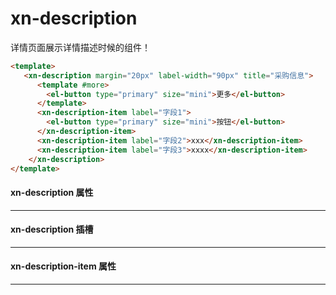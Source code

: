 # xn-description
详情页面展示详情描述时候的组件！

``` html javascript
<template>
   <xn-description margin="20px" label-width="90px" title="采购信息">
      <template #more>
        <el-button type="primary" size="mini">更多</el-button>
      </template>
      <xn-description-item label="字段1">
        <el-button type="primary" size="mini">按钮</el-button>
      </xn-description-item>
      <xn-description-item label="字段2">xxx</xn-description-item>
      <xn-description-item label="字段3">xxxx</xn-description-item>
    </xn-description>
</template>
```



#### xn-description 属性
---
<api :list="list"></api>

#### xn-description 插槽
---
<api :list="list1"></api>

#### xn-description-item 属性
---
<api :list="list2"></api>

<script>
   export default {
        data(){
            return {
                list:[
                    {query:'title',desc:'标题',type:'string',options:'-',default:'-'},
                    {query:'column',desc:'显示几列',type:'number',options:'-',default:'3'},
                    {query:'label-width',desc:'标签文本宽度',type:'string',options:'-',default:'80px'},
                    {query:'margin',desc:'组件的外边距',type:'string',options:'-',default:'0'},
                ],
                list1:[
                    {query:'more',desc:'右侧工具栏',type:'html',options:'-',default:'-'},
                ],
                list2:[
                    {query:'label',desc:'标签',type:'string',options:'-',default:'-'},
                    {query:'span',desc:'每一栏占用的宽度（例如：父级有3列，span最大可设置3）',type:'number',options:'-',default:'1'},
                ],
            }
        }
    }
</script>